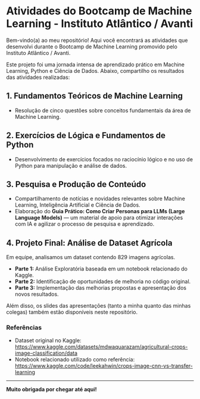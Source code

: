 # Atividades do Bootcamp de Machine Learning - Instituto Atlântico / Avanti

Bem-vindo(a) ao meu repositório! Aqui você encontrará as atividades que desenvolvi durante o Bootcamp de Machine Learning promovido pelo Instituto Atlântico / Avanti.

Este projeto foi uma jornada intensa de aprendizado prático em Machine Learning, Python e Ciência de Dados. Abaixo, compartilho os resultados das atividades realizadas:

## 1. Fundamentos Teóricos de Machine Learning
- Resolução de cinco questões sobre conceitos fundamentais da área de Machine Learning.

## 2. Exercícios de Lógica e Fundamentos de Python
- Desenvolvimento de exercícios focados no raciocínio lógico e no uso de Python para manipulação e análise de dados.

## 3. Pesquisa e Produção de Conteúdo
- Compartilhamento de notícias e novidades relevantes sobre Machine Learning, Inteligência Artificial e Ciência de Dados.
- Elaboração do **Guia Prático: Como Criar Personas para LLMs (Large Language Models)** — um material de apoio para otimizar interações com IA e agilizar o processo de pesquisa e aprendizado.

## 4. Projeto Final: Análise de Dataset Agrícola
Em equipe, analisamos um dataset contendo 829 imagens agrícolas.

- **Parte 1:** Análise Exploratória baseada em um notebook relacionado do Kaggle.
- **Parte 2:** Identificação de oportunidades de melhoria no código original.
- **Parte 3:** Implementação das melhorias propostas e apresentação dos novos resultados.

Além disso, os slides das apresentações (tanto a minha quanto das minhas colegas) também estão disponíveis neste repositório.

### Referências
- Dataset original no Kaggle: https://www.kaggle.com/datasets/mdwaquarazam/agricultural-crops-image-classification/data
- Notebook relacionado utilizado como referência: https://www.kaggle.com/code/leekahwin/crops-image-cnn-vs-transfer-learning

---

**Muito obrigada por chegar até aqui!** 

